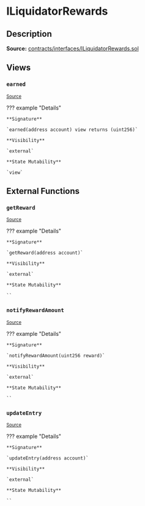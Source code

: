 # ILiquidatorRewards

## Description

**Source:** [contracts/interfaces/ILiquidatorRewards.sol](https://github.com/Synthetixio/synthetix/tree/v2.101.1-alpha/contracts/interfaces/ILiquidatorRewards.sol)

## Views

### `earned`

<sub>[Source](https://github.com/Synthetixio/synthetix/tree/v2.101.1-alpha/contracts/interfaces/ILiquidatorRewards.sol#L6)</sub>

??? example "Details"

    **Signature**

    `earned(address account) view returns (uint256)`

    **Visibility**

    `external`

    **State Mutability**

    `view`

## External Functions

### `getReward`

<sub>[Source](https://github.com/Synthetixio/synthetix/tree/v2.101.1-alpha/contracts/interfaces/ILiquidatorRewards.sol#L10)</sub>

??? example "Details"

    **Signature**

    `getReward(address account)`

    **Visibility**

    `external`

    **State Mutability**

    ``

### `notifyRewardAmount`

<sub>[Source](https://github.com/Synthetixio/synthetix/tree/v2.101.1-alpha/contracts/interfaces/ILiquidatorRewards.sol#L12)</sub>

??? example "Details"

    **Signature**

    `notifyRewardAmount(uint256 reward)`

    **Visibility**

    `external`

    **State Mutability**

    ``

### `updateEntry`

<sub>[Source](https://github.com/Synthetixio/synthetix/tree/v2.101.1-alpha/contracts/interfaces/ILiquidatorRewards.sol#L14)</sub>

??? example "Details"

    **Signature**

    `updateEntry(address account)`

    **Visibility**

    `external`

    **State Mutability**

    ``
